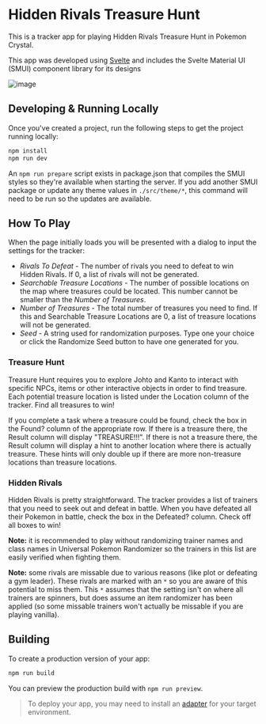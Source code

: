 # Hidden Rivals Treasure Hunt

This is a tracker app for playing Hidden Rivals Treasure Hunt in Pokemon Crystal.

This app was developed using [Svelte](https://svelte.dev) and includes the Svelte Material UI (SMUI) component library for its designs

![image](https://user-images.githubusercontent.com/19674202/201390031-40045ea3-a19c-4949-af67-221dc9d9b51c.png)


## Developing & Running Locally

Once you've created a project, run the following steps to get the project running locally:

```bash
npm install
npm run dev
```

An `npm run prepare` script exists in package.json that compiles the SMUI styles so they're available when starting the server. If you add another SMUI package or update any theme values in `./src/theme/*`, this command will need to be run so the updates are available.

## How To Play

When the page initially loads you will be presented with a dialog to input the settings for the tracker:

* *Rivals To Defeat* - The number of rivals you need to defeat to win Hidden Rivals. If 0, a list of rivals will not be generated.
* *Searchable Treasure Locations* - The number of possible locations on the map where treasures could be located. This number cannot be smaller than the *Number of Treasures*.
* *Number of Treasures* - The total number of treasures you need to find. If this and Searchable Treasure Locations are 0, a list of treasure locations will not be generated.
* *Seed* - A string used for randomization purposes. Type one your choice or click the Randomize Seed button to have one generated for you.

### Treasure Hunt

Treasure Hunt requires you to explore Johto and Kanto to interact with specific NPCs, items or other interactive objects in order to find treasure. Each potential treasure location is listed under the Location column of the tracker. Find all treasures to win!

If you complete a task where a treasure could be found, check the box in the Found? column of the appropriate row. If there is a treasure there, the Result column will display "TREASURE!!!". If there is not a treasure there, the Result column will display a hint to another location where there is actually treasure. These hints will only double up if there are more non-treasure locations than treasure locations.

### Hidden Rivals

Hidden Rivals is pretty straightforward. The tracker provides a list of trainers that you need to seek out and defeat in battle. When you have defeated all their Pokemon in battle, check the box in the Defeated? column. Check off all boxes to win!

**Note:** it is recommended to play without randomizing trainer names and class names in Universal Pokemon Randomizer so the trainers in this list are easily verified when fighting them.

**Note:** some rivals are missable due to various reasons (like plot or defeating a gym leader). These rivals are marked with an `*` so you are aware of this potential to miss them. This `*` assumes that the setting isn't on where all trainers are spinners, but does assume an item randomizer has been applied (so some missable trainers won't actually be missable if you are playing vanilla).

## Building

To create a production version of your app:

```bash
npm run build
```

You can preview the production build with `npm run preview`.

> To deploy your app, you may need to install an [adapter](https://kit.svelte.dev/docs/adapters) for your target environment.
